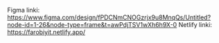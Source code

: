 Figma linki:  https://www.figma.com/design/fPDCNmCNOGzrjx9u8MnqQs/Untitled?node-id=1-26&node-type=frame&t=awPdjTSV1wXh6h9X-0
Netlify linki: https://farobiyit.netlify.app/
